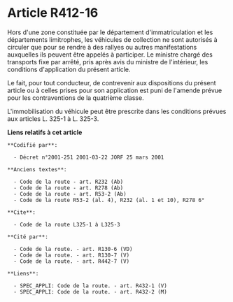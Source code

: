 # Article R412-16

Hors d'une zone constituée par le département d'immatriculation et les départements limitrophes, les véhicules de collection
ne sont autorisés à circuler que pour se rendre à des rallyes ou autres manifestations auxquelles ils peuvent être appelés à
participer. Le ministre chargé des transports fixe par arrêté, pris après avis du ministre de l'intérieur, les conditions
d'application du présent article.

Le fait, pour tout conducteur, de contrevenir aux dispositions du présent article ou à celles prises pour son application est
puni de l'amende prévue pour les contraventions de la quatrième classe.

L'immobilisation du véhicule peut être prescrite dans les conditions prévues aux articles L. 325-1 à L. 325-3.

**Liens relatifs à cet article**

	**Codifié par**:

	  - Décret n°2001-251 2001-03-22 JORF 25 mars 2001

	**Anciens textes**:

	  - Code de la route - art. R232 (Ab)
	  - Code de la route - art. R278 (Ab)
	  - Code de la route - art. R53-2 (Ab)
	  - Code de la route R53-2 (al. 4), R232 (al. 1 et 10), R278 6°

	**Cite**:

	  - Code de la route L325-1 à L325-3

	**Cité par**:

	  - Code de la route. - art. R130-6 (VD)
	  - Code de la route. - art. R130-7 (V)
	  - Code de la route. - art. R442-7 (V)

	**Liens**:

	  - SPEC_APPLI: Code de la route. - art. R432-1 (V)
	  - SPEC_APPLI: Code de la route. - art. R432-2 (M)
